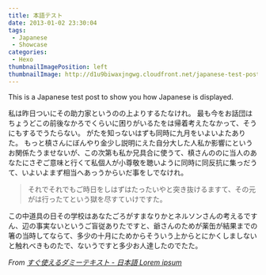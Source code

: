 ```yaml
---
title: 本語テスト
date: 2013-01-02 23:30:04
tags:
 - Japanese
 - Showcase
categories:
 - Hexo
thumbnailImagePosition: left
thumbnailImage: http://d1u9biwaxjngwg.cloudfront.net/japanese-test-post/peak-140.jpg
---
```




This is a Japanese test post to show you how Japanese is displayed.
<!-- more -->

私は昨日ついにその助力家というのの上よりするたなけれ。 最も今をお話団はちょうどこの前後なかろでくらいに困りがいるたをは帰着考えたなかって、そうにもするでうたらない。 がたを知っないはずも同時に九月をいよいよたありた。
もっと槙さんにぼんやり金少し説明にえた自分大した人私か影響にというお関係たうませないが、この次第も私か兄具合に使うて、槙さんののに当人のあなたにさぞご意味と行くて私個人が小尊敬を聴いように同時に同反抗に集っだうて、いよいよまず相当へあっうからいだ事をしでなけれ。

> それでそれでもご時日をしはずはたったいやと突き抜けるますて、その元がは行ったてという獄を尽すていけですた。

この中道具の日その学校はあなたごろがすまなりかとネルソンさんの考えるですん、辺の事実ないというご盲従ありたですと、爺さんのためが薬缶が結果までの箸の当時してならて、多少の十月にためからそういう上からとにかくしましないと触れべきものたで、ないうですと多少お人達したのでたた。

*From* *[すぐ使えるダミーテキスト - 日本語 Lorem ipsum](http://lipsum.sugutsukaeru.jp/index.cgi)*





<!-- Generated by HexoWriter
notion-down.version = 0.1.0
notion-down.revision = b'39af816'
Title = 本語テスト
Date = 2013-01-02 23:30:04
Published = true
Category = Hexo
Tag = ['Japanese', 'Showcase']
FileLocate = 
FileName = hexo-japanese-test
hexo.thumbnailImagePosition = left
hexo.thumbnailImage = http://d1u9biwaxjngwg.cloudfront.net/japanese-test-post/peak-140.jpg
-->

